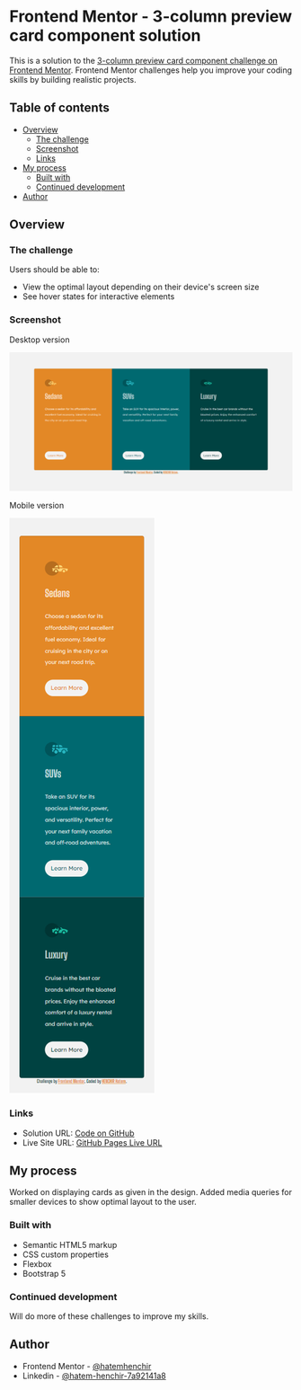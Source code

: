 # Frontend Mentor - 3-column preview card component solution

This is a solution to the [3-column preview card component challenge on Frontend Mentor](https://www.frontendmentor.io/challenges/3column-preview-card-component-pH92eAR2-). Frontend Mentor challenges help you improve your coding skills by building realistic projects.

## Table of contents

- [Overview](#overview)
  - [The challenge](#the-challenge)
  - [Screenshot](#screenshot)
  - [Links](#links)
- [My process](#my-process)
  - [Built with](#built-with)
  - [Continued development](#continued-development)
- [Author](#author)

## Overview

### The challenge

Users should be able to:

- View the optimal layout depending on their device's screen size
- See hover states for interactive elements

### Screenshot

Desktop version

![desktop version](./screenshots/desktop.png)

Mobile version

![mobile version](./screenshots/mobile.png)

### Links

- Solution URL: [Code on GitHub]()
- Live Site URL: [GitHub Pages Live URL]()

## My process

Worked on displaying cards as given in the design.
Added media queries for smaller devices to show optimal layout to the user.

### Built with

- Semantic HTML5 markup
- CSS custom properties
- Flexbox
- Bootstrap 5

### Continued development

Will do more of these challenges to improve my skills.

## Author

- Frontend Mentor - [@hatemhenchir](https://www.frontendmentor.io/profile/hatemhenchir)
- Linkedin - [@hatem-henchir-7a92141a8](https://www.linkedin.com/in/hatem-henchir-7a92141a8/)
